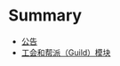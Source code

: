 # Summary

* [公告](产品设计文档/公告模块.md)
* [工会和帮派（Guild）模块](产品设计文档/工会和帮派（Guild）模块1.md/产品设计文档/工会和帮派（Guild）模块)

